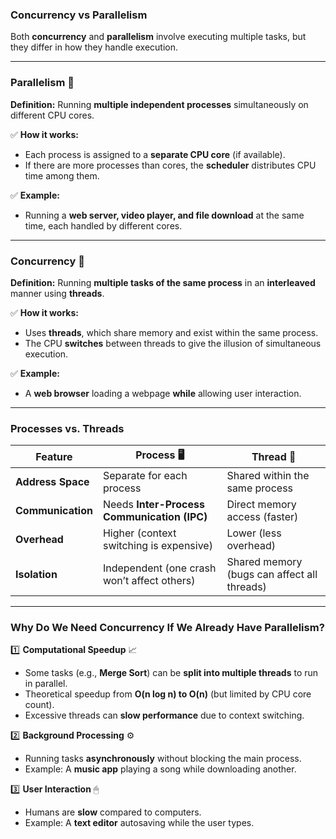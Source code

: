 ### **Concurrency vs Parallelism**  

Both **concurrency** and **parallelism** involve executing multiple tasks, but they differ in how they handle execution.  

---

### **Parallelism** 🚀  
**Definition:** Running **multiple independent processes** simultaneously on different CPU cores.  

✅ **How it works:**  
- Each process is assigned to a **separate CPU core** (if available).  
- If there are more processes than cores, the **scheduler** distributes CPU time among them.  

✅ **Example:**  
- Running a **web server, video player, and file download** at the same time, each handled by different cores.  

---

### **Concurrency** 🔄  
**Definition:** Running **multiple tasks of the same process** in an **interleaved** manner using **threads**.  

✅ **How it works:**  
- Uses **threads**, which share memory and exist within the same process.  
- The CPU **switches** between threads to give the illusion of simultaneous execution.  

✅ **Example:**  
- A **web browser** loading a webpage **while** allowing user interaction.  

---

### **Processes vs. Threads**  
| Feature       | Process 🖥  | Thread 🧵 |
|--------------|------------|------------|
| **Address Space** | Separate for each process | Shared within the same process |
| **Communication** | Needs **Inter-Process Communication (IPC)** | Direct memory access (faster) |
| **Overhead** | Higher (context switching is expensive) | Lower (less overhead) |
| **Isolation** | Independent (one crash won’t affect others) | Shared memory (bugs can affect all threads) |

---

### **Why Do We Need Concurrency If We Already Have Parallelism?**  

1️⃣ **Computational Speedup** 📈  
   - Some tasks (e.g., **Merge Sort**) can be **split into multiple threads** to run in parallel.  
   - Theoretical speedup from **O(n log n) to O(n)** (but limited by CPU core count).  
   - Excessive threads can **slow performance** due to context switching.  

2️⃣ **Background Processing** ⚙️  
   - Running tasks **asynchronously** without blocking the main process.  
   - Example: A **music app** playing a song while downloading another.  

3️⃣ **User Interaction** 🖱  
   - Humans are **slow** compared to computers.  
   - Example: A **text editor** autosaving while the user types.  
